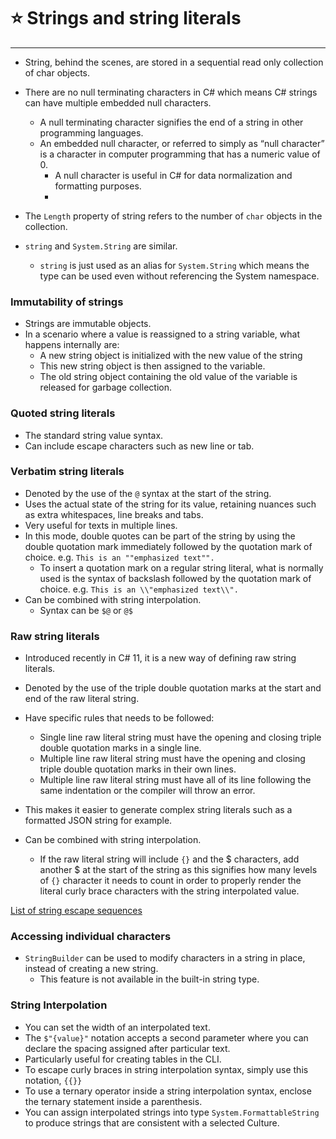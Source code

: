#  ⭐ Strings and string literals

---

- String, behind the scenes, are stored in a sequential read only collection of char objects.
    
- There are no null terminating characters in C# which means C# strings can have multiple embedded null characters.
    - A null terminating character signifies the end of a string in other programming languages.
    - An embedded null character, or referred to simply as “null character” is a character in computer programming that has a numeric value of 0.
        - A null character is useful in C# for data normalization and formatting purposes.
        - 
- The `Length` property of string refers to the number of `char` objects in the collection.
    
- `string` and `System.String` are similar.
    - `string` is just used as an alias for `System.String` which means the type can be used even without referencing the System namespace.

### Immutability of strings

- Strings are immutable objects.
- In a scenario where a value is reassigned to a string variable, what happens internally are:
    - A new string object is initialized with the new value of the string
    - This new string object is then assigned to the variable.
    - The old string object containing the old value of the variable is released for garbage collection.

### Quoted string literals

- The standard string value syntax.
- Can include escape characters such as new line or tab.

### Verbatim string literals

- Denoted by the use of the `@` syntax at the start of the string.
- Uses the actual state of the string for its value, retaining nuances such as extra whitespaces, line breaks and tabs.
- Very useful for texts in multiple lines.
- In this mode, double quotes can be part of the string by using the double quotation mark immediately followed by the quotation mark of choice. e.g. `This is an ""emphasized text"".`
    - To insert a quotation mark on a regular string literal, what is normally used is the syntax of backslash followed by the quotation mark of choice. e.g. `This is an \\"emphasized text\\".`
- Can be combined with string interpolation.
    - Syntax can be `$@` or `@$`

### Raw string literals

- Introduced recently in C# 11, it is a new way of defining raw string literals.
- Denoted by the use of the triple double quotation marks at the start and end of the raw literal string.

- Have specific rules that needs to be followed:
    - Single line raw literal string must have the opening and closing triple double quotation marks in a single line.
    - Multiple line raw literal string must have the opening and closing triple double quotation marks in their own lines.
    - Multiple line raw literal string must have all of its line following the same indentation or the compiler will throw an error.

- This makes it easier to generate complex string literals such as a formatted JSON string for example.

- Can be combined with string interpolation.
    - If the raw literal string will include `{}` and the $ characters, add another $ at the start of the string as this signifies how many levels of `{}` character it needs to count in order to properly render the literal curly brace characters with the string interpolated value.

[List of string escape sequences](https://learn.microsoft.com/en-us/dotnet/csharp/programming-guide/strings/#string-escape-sequences)

### Accessing individual characters

- `StringBuilder` can be used to modify characters in a string in place, instead of creating a new string.
    - This feature is not available in the built-in string type.

### String Interpolation

- You can set the width of an interpolated text.
- The `$"{value}"` notation accepts a second parameter where you can declare the spacing assigned after particular text.
- Particularly useful for creating tables in the CLI.
- To escape curly braces in string interpolation syntax, simply use this notation, `{{}}`
- To use a ternary operator inside a string interpolation syntax, enclose the ternary statement inside a parenthesis.
- You can assign interpolated strings into type `System.FormattableString` to produce strings that are consistent with a selected Culture.